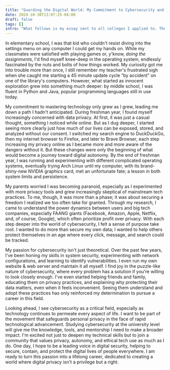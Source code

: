 ```yaml
---
title: "Guarding the Digital World: My Commitment to Cybersecurity and Privacy Rights"
date: 2024-10-30T13:07:25-04:00
draft: false
tags: []
intro: "What follows is my essay sent to all colleges I applied to. The final draft's finish date was 2024-10-30. Title: `Guarding the Digital World: My Commitment to Cybersecurity and Privacy Rights`. <!--more--> The original pdf export can be viewed and downloaded [here](/assets/college-essay-2024-10-30.pdf)."
---
```


In elementary school, I was that kid who couldn't resist diving into the settings menu on any computer I could get my hands on. While my classmates were satisfied with playing games or, y'know, *doing the assignments*, I'd find myself knee-deep in the operating system, endlessly fascinated by the nuts and bolts of how things worked. My curiosity got me into trouble more than once, I still remember my teacher's frustrated sigh when she caught me starting a 45 minute update cycle “by accident” on one of the library's computers. However, what started as innocent exploration grew into something much deeper: by middle school, I was fluent in Python and Java, popular programming languages still in use today.

My commitment to mastering technology only grew as I grew, leading me down a path I hadn't anticipated. During freshman year, I found myself increasingly concerned with data privacy. At first, it was just a casual thought, something I noticed while online. But as I dug deeper, I started seeing more clearly just how much of our lives can be exposed, stored, and analyzed without our consent. I switched my search engine to DuckDuckGo, then my internet browser to Firefox, and later to Brave Browser, each step increasing my privacy online as I became more and more aware of the dangers without it. But these changes were only the beginning of what would become a journey toward digital autonomy. By the end of freshman year, I was running and experimenting with different complicated operating systems, eventually trying Arch Linux until my computer, with its brand-shiny-new NVIDIA graphics card, met an unfortunate fate; a lesson in both system limits and persistence.

My parents worried I was becoming paranoid, especially as I experimented with more privacy tools and grew increasingly skeptical of mainstream tech practices. To me, though, it was more than a phase; it was about securing a freedom I realized we too often take for granted. Through my research, I came to understand the power dynamics between users and big tech companies, especially FAANG giants (Facebook, Amazon, Apple, Netflix, and, of course, Google), which often prioritize profit over privacy. With each step deeper into the world of cybersecurity, I felt a sense of purpose take root. I wanted to do more than secure my own data; I wanted to help others protect themselves in an age where every click, message, and search could be tracked.

My passion for cybersecurity isn't just theoretical. Over the past few years, I've been honing my skills in system security, experimenting with network configurations, and learning to identify vulnerabilities. I even run my own website & web server and maintain it all myself. I find joy in the puzzle-like nature of cybersecurity, where every problem has a solution if you're willing to look closely enough. I've even started helping friends and family, educating them on privacy practices, and explaining why protecting their data matters, even when it feels inconvenient. Seeing them understand and adopt these practices has only reinforced my determination to pursue a career in this field.

Looking ahead, I see cybersecurity as a critical field, especially as technology continues to permeate every aspect of life. I want to be part of the movement that safeguards personal privacy in the face of rapid technological advancement. Studying cybersecurity at the university level will give me the knowledge, tools, and mentorship I need to make a broader impact. I'm excited not just to deepen my technical skills but to join a community that values privacy, autonomy, and ethical tech use as much as I do. One day, I hope to be a leading voice in digital security, helping to secure, contain, and protect the digital lives of people everywhere. I am ready to turn this passion into a lifelong career, dedicated to creating a world where digital privacy isn't a privilege but a right.
